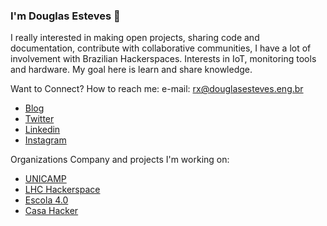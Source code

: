 ### I'm Douglas Esteves 👋

I really interested in making open projects, sharing code and documentation, contribute with collaborative communities, I have a lot of involvement with Brazilian Hackerspaces.
Interests in IoT, monitoring tools and hardware. My goal here is learn and share knowledge.

Want to Connect?
How to reach me: e-mail: rx@douglasesteves.eng.br
- [Blog](https://douglasesteves.eng.br/)  
- [Twitter](https://twitter.com/_DouglasEsteves)  
- [Linkedin](https://www.linkedin.com/in/douglasesteves/)  
- [Instagram](https://www.instagram.com/douglasesteves.eng/)  


Organizations
Company and projects I'm working on:
- [UNICAMP](https://www.unicamp.br/)  
- [LHC Hackerspace](https://lhc.net.br)  
- [Escola 4.0](https://www.escola4pontozero.com.br/)  
- [Casa Hacker](https://casahacker.org/)  
